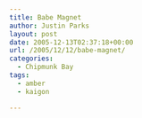 ```yaml
---
title: Babe Magnet
author: Justin Parks
layout: post
date: 2005-12-13T02:37:18+00:00
url: /2005/12/12/babe-magnet/
categories:
  - Chipmunk Bay
tags:
  - amber
  - kaigon

---
```

